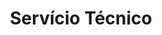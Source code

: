 ---
title: "Servício Técnico"
url: /ciudad-autonoma-de-buenos-aires/servicio-tecnico-avenida-amancio-alcorta/
shop: Allgemein
---
